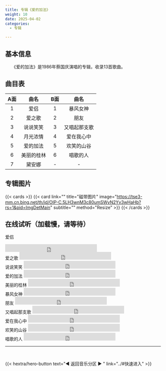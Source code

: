 ```yaml
---
title: 专辑《爱的加法》
weight: 10
date: 2025-04-02
categories:
  - 专辑

---
```



## 基本信息

　　《爱的加法》是1986年蔡国庆演唱的专辑，收录13首歌曲。

## 曲目表

|A面|曲名|B面|曲名|
|:-----:|:-----:|:-----:|:-----:|
|1|爱侣|1|暴风女神|
|2|爱之歌|2|朋友|
|3|说说笑笑|3|又唱起那支歌|
|4|月光浓情|4|爱在我心中|
|5|爱的加法|5|欢笑的山谷|
|6|美丽的桂林|6|唱歌的人|
|7|黛安娜|-|-|

## 专辑图片

{{< cards >}}
  {{< card link="" title="磁带图片" image="https://tse3-mm.cn.bing.net/th/id/OIP-C.5LH3wnM3c80umSWvN2Yv3wHaHb?rs=1&pid=ImgDetMain" subtitle="" method="Resize" >}}
{{< /cards >}}


## 在线试听（加载慢，请等待）


爱侣
<iframe src="https://www.opendrive.com/player/NzNfODk5OTQ1MTBfWk53Sko" height="25" width="297" style="border:0" scrolling="no" frameborder="0" allowtransparency="true"></iframe>

<br>
爱之歌
<iframe src="https://www.opendrive.com/player/NzNfODk5OTQ1NjFfejlqaDg" height="25" width="297" style="border:0" scrolling="no" frameborder="0" allowtransparency="true"></iframe>

<br>
说说笑笑
<iframe src="https://www.opendrive.com/player/NzNfODk5OTQ1OTFfZUxTam8" height="25" width="297" style="border:0" scrolling="no" frameborder="0" allowtransparency="true"></iframe>

<br>
爱的加法
<iframe src="https://www.opendrive.com/player/NzNfODk5OTQwMzdfYjZZb2g" height="25" width="297" style="border:0" scrolling="no" frameborder="0" allowtransparency="true"></iframe>

<br>
美丽的桂林
<iframe src="https://www.opendrive.com/player/NzNfODk5OTQ1NzlfWk9wZ3U" height="25" width="297" style="border:0" scrolling="no" frameborder="0" allowtransparency="true"></iframe>

<br>
暴风女神
<iframe src="https://www.opendrive.com/player/NzNfODk5OTQ1Njdfd3ltOVQ" height="25" width="297" style="border:0" scrolling="no" frameborder="0" allowtransparency="true"></iframe>

<br>
朋友
<iframe src="https://www.opendrive.com/player/NzNfODk5OTQ1ODVfeVMwUkU" height="25" width="297" style="border:0" scrolling="no" frameborder="0" allowtransparency="true"></iframe>

<br>
又唱起那支歌
<iframe src="https://www.opendrive.com/player/NzNfODk5OTQ2MDBfZ01ZNFQ" height="25" width="297" style="border:0" scrolling="no" frameborder="0" allowtransparency="true"></iframe>

<br>
爱在我心中
<iframe src="https://www.opendrive.com/player/NzNfODk5OTQ1NzFfbkRPT2Y" height="25" width="297" style="border:0" scrolling="no" frameborder="0" allowtransparency="true"></iframe>

<br>
欢笑的山谷
<iframe src="https://www.opendrive.com/player/NzNfODk5OTQ2MjRfYnBRSVg" height="25" width="297" style="border:0" scrolling="no" frameborder="0" allowtransparency="true"></iframe>

<br>
唱歌的人
<iframe src="https://www.opendrive.com/player/NzNfODk5OTQ2MTFfa0dacTY" height="25" width="297" style="border:0" scrolling="no" frameborder="0" allowtransparency="true"></iframe>

<br>
<hr>
<br>

{{< hextra/hero-button text="◀ 返回音乐分区 ▶ " link="../#快速进入" >}}